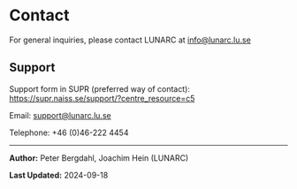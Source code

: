 # Contact

For general inquiries, please contact LUNARC at <info@lunarc.lu.se>

## Support

Support form in SUPR (preferred way of contact): <https://supr.naiss.se/support/?centre_resource=c5>

Email: <support@lunarc.lu.se>

Telephone: +46 (0)46-222 4454

---

**Author:**
Peter Bergdahl, Joachim Hein (LUNARC)

**Last Updated:**
2024-09-18
